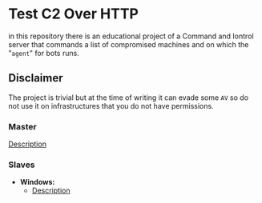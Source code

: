 # Test C2 Over HTTP

in this repository there is an educational project of a Command and Iontrol server that commands a list of compromised machines and on which the "`agent`" for bots runs.

## Disclaimer

The project is trivial but at the time of writing it can evade some `AV` so do not use it on infrastructures that you do not have permissions.

### Master
[Description](C2/README.md)

### Slaves
- **Windows:**
    - [Description](Bots/windows/httpRevShell/README.md)